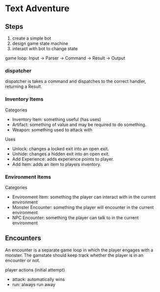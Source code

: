 # Text Adventure

## Steps

1. create a simple bot
2. design game state machine
3. interact with bot to change state

game loop:
Input -> Parser -> Command -> Result -> Output

### dispatcher

dispatcher is takes a command and dispatches to the correct handler, returning a Result.

### Inventory Items

Categories

- Inventory Item: something useful (has uses)
- Artifact: something of value and may be required to do something.
- Weapon: something used to attack with

Uses

- Unlock: changes a locked exit into an open exit.
- Unhide: changes a hidden exit into an open exit.
- Add Experience: adds experience points to player.
- Add Item: adds an item to players inventory.

### Environment Items

Categories

- Environment Item: something the player can interact with in the current environment
- Monster Encounter: something the player will encounter in the current environment
- NPC Encounter: something the player can talk to in the current environment

## Encounters

An encounter is a separate game loop in which the player engages with a monster.  The gamstate should keep track whether the player is in an encounter or not.

player actions (initial attempt)

- attack: automatically wins
- run: always run away